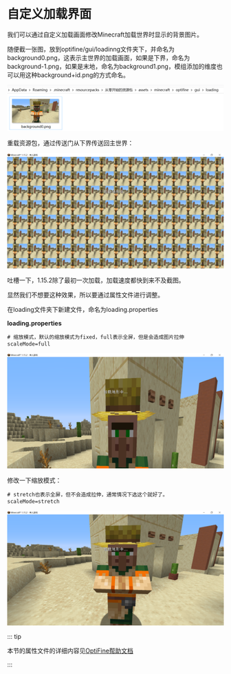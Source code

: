 # 自定义加载界面

我们可以通过自定义加载画面修改Minecraft加载世界时显示的背景图片。

随便截一张图，放到optifine/gui/loadinng文件夹下，并命名为background0.png，这表示主世界的加载画面，如果是下界，命名为background-1.png，如果是末地，命名为background1.png，模组添加的维度也可以用这种background+id.png的方式命名。

![image-20200716160014059](loading.assets/image-20200716160014059.png)

重载资源包，通过传送门从下界传送回主世界：

![image-20200716160613361](loading.assets/image-20200716160613361.png)

吐槽一下，1.15.2除了最初一次加载，加载速度都快到来不及截图。

显然我们不想要这种效果，所以要通过属性文件进行调整。

在loading文件夹下新建文件，命名为loading.properties

**loading.properties**

```properties
# 缩放模式，默认的缩放模式为fixed，full表示全屏，但是会造成图片拉伸
scaleMode=full
```

![image-20200716161157592](loading.assets/image-20200716161157592.png)

修改一下缩放模式：

```properties
# stretch也表示全屏，但不会造成拉伸，通常情况下选这个就好了。
scaleMode=stretch
```

![image-20200716161701863](loading.assets/image-20200716161701863.png)

::: tip

本节的属性文件的详细内容见[OptiFine帮助文档](https://www.mcbbs.net/forum.php?mod=redirect&goto=findpost&ptid=896135&pid=15608659)

:::